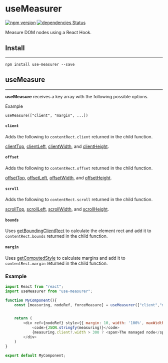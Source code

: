# useMeasurer 

[![npm version](https://badge.fury.io/js/use-measurer.svg)](https://badge.fury.io/js/use-measurer)
[![dependencies Status](https://david-dm.org/egarciahz/useMeasurer/status.svg)](https://david-dm.org/egarciahz/useMeasurer)

Measure DOM nodes using a React Hook.

## Install
__________
`npm install use-measurer --save`


## useMeasure
_____________
**useMeasure** receives a key array with the following possible options.

Example

`useMeasure(["client", "margin", ...])`


#### `client`

Adds the following to `contentRect.client` returned in the child function.

[clientTop](https://developer.mozilla.org/en-US/docs/Web/API/Element/clientTop),
[clientLeft](https://developer.mozilla.org/en-US/docs/Web/API/Element/clientLeft),
[clientWidth](https://developer.mozilla.org/en-US/docs/Web/API/Element/clientWidth),
and
[clientHeight](https://developer.mozilla.org/en-US/docs/Web/API/Element/clientHeight).

#### `offset`

Adds the following to `contentRect.offset` returned in the child function.

[offsetTop](https://developer.mozilla.org/en-US/docs/Web/API/HTMLElement/offsetTop),
[offsetLeft](https://developer.mozilla.org/en-US/docs/Web/API/HTMLElement/offsetLeft),
[offsetWidth](https://developer.mozilla.org/en-US/docs/Web/API/HTMLElement/offsetWidth),
and
[offsetHeight](https://developer.mozilla.org/en-US/docs/Web/API/HTMLElement/offsetHeight).

#### `scroll`

Adds the following to `contentRect.scroll` returned in the child function.

[scrollTop](https://developer.mozilla.org/en-US/docs/Web/API/Element/scrollTop),
[scrollLeft](https://developer.mozilla.org/en-US/docs/Web/API/Element/scrollLeft),
[scrollWidth](https://developer.mozilla.org/en-US/docs/Web/API/Element/scrollWidth),
and
[scrollHeight](https://developer.mozilla.org/en-US/docs/Web/API/Element/scrollHeight).

#### `bounds`

Uses
[getBoundingClientRect](https://developer.mozilla.org/en-US/docs/Web/API/Element/getBoundingClientRect)
to calculate the element rect and add it to `contentRect.bounds` returned in the
child function.

#### `margin`

Uses
[getComputedStyle](https://developer.mozilla.org/en-US/docs/Web/API/Window/getComputedStyle)
to calculate margins and add it to `contentRect.margin` returned in the child
function.

### Example

``` javascript
import React from "react";
import useMeasurer from "use-measurer";

function MyComponent(){
    const [measuring, nodeRef, forceMeasure] = useMeasurer(["client","margin"]);


    return (
        <div ref={nodeRef} style={{ margin: 10, width: '100%', maxWidth: 500, height: 100, border: '2px solid black'  }}>
            <code>{JSON.stringfy(measuring)}</code>
            {measuring.client?.width > 300 ? <span>The managed node</span> : null}
        </div>
    )
}

export default MyComponent;

```